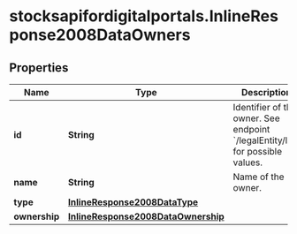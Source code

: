 # stocksapifordigitalportals.InlineResponse2008DataOwners

## Properties

Name | Type | Description | Notes
------------ | ------------- | ------------- | -------------
**id** | **String** | Identifier of the owner. See endpoint &#x60;/legalEntity/list&#x60; for possible values. | [optional] 
**name** | **String** | Name of the owner. | [optional] 
**type** | [**InlineResponse2008DataType**](InlineResponse2008DataType.md) |  | [optional] 
**ownership** | [**InlineResponse2008DataOwnership**](InlineResponse2008DataOwnership.md) |  | [optional] 



